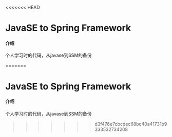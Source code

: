 <<<<<<< HEAD
# JavaSE to Spring  Framework

#### 介绍
个人学习时的代码，从javase到SSM的备份



=======
# JavaSE to Spring  Framework

#### 介绍
个人学习时的代码，从javase到SSM的备份



>>>>>>> d3f476e7cbcdec68bc40a41731b9333532734208
